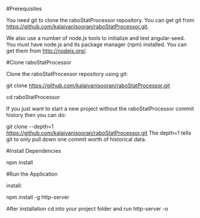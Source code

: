 #Prerequisites

You need git to clone the raboStatProcessor repository. You can get git from https://github.com/kalaivanisooran/raboStatProcessor.git.

We also use a number of node.js tools to initialize and test angular-seed. You must have node.js and its package manager (npm) installed. You can get them from http://nodejs.org/.

#Clone raboStatProcessor

Clone the raboStatProcessor repository using git:

git clone https://github.com/kalaivanisooran/raboStatProcessor.git

cd raboStatProcessor

If you just want to start a new project without the raboStatProcessor commit history then you can do:

git clone --depth=1 https://github.com/kalaivanisooran/raboStatProcessor.git <your-project-name>
The depth=1 tells git to only pull down one commit worth of historical data.

#Install Dependencies

npm install

#Run the Application

install: 

  npm install -g http-server
  
  After installation cd into your project folder and run http-server -o
